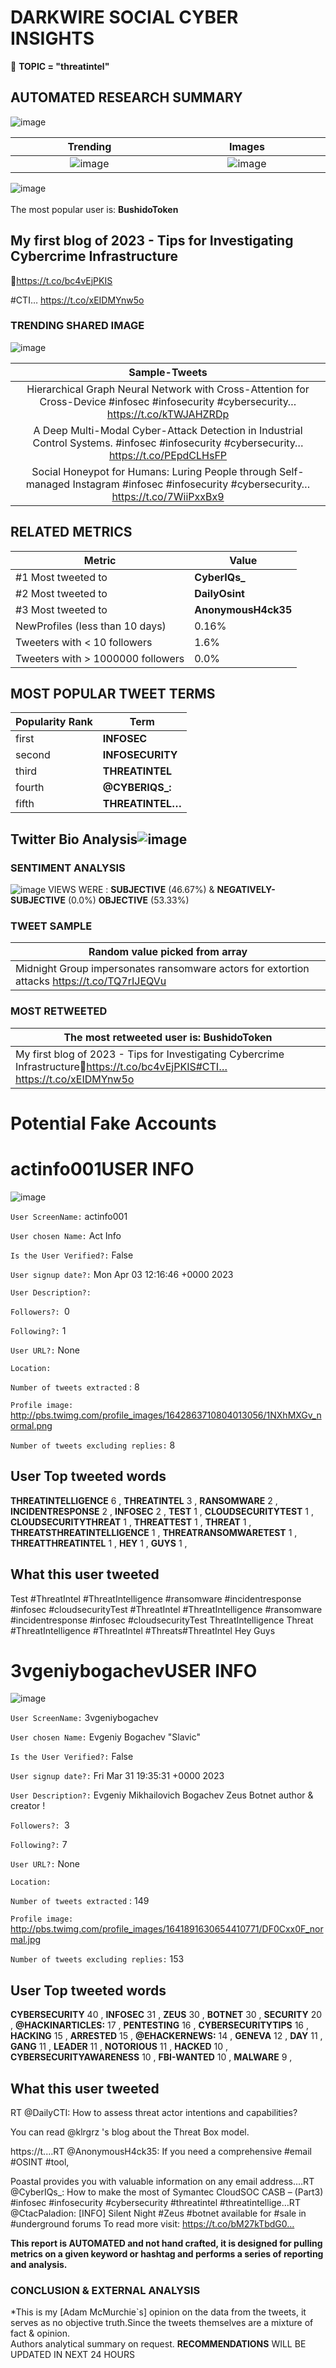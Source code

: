 # DARKWIRE SOCIAL CYBER INSIGHTS 
&#x1F34E; **TOPIC = "threatintel"**

## AUTOMATED RESEARCH SUMMARY
  ![image](darkLogo.png)   

|  Trending  |   Images | 
:-------------------------:|:-------------------------:
|  ![image](assets/threatintel/imageFile1.jpg)     <img width=200/> | ![image](assets/threatintel/imageFile2.jpg) <img width=200/> |   
 
 
![image](assets/threatintel/TWEETS.png)
<br></br>
The most popular user is: **BushidoToken**  
 

## My first blog of 2023 - Tips for Investigating Cybercrime Infrastructure

🔗https://t.co/bc4vEjPKIS

#CTI… https://t.co/xEIDMYnw5o 

  




### TRENDING SHARED IMAGE

![image](assets/threatintel/twitterPostedImage.png)



|                **Sample-Tweets**        |
| :-------------: |
| Hierarchical Graph Neural Network with Cross-Attention for Cross-Device #infosec #infosecurity #cybersecurity… https://t.co/kTWJAHZRDp |
| A Deep Multi-Modal Cyber-Attack Detection in Industrial Control Systems. #infosec #infosecurity #cybersecurity… https://t.co/PEpdCLHsFP |
| Social Honeypot for Humans: Luring People through Self-managed Instagram #infosec #infosecurity #cybersecurity… https://t.co/7WiiPxxBx9 |

## RELATED METRICS<br>
| Metric | Value |
| ------------- | ------------- |
| #1 Most tweeted to  | **CyberIQs_** |
| #2 Most tweeted to  | **DailyOsint** |
| #3 Most tweeted to  | **AnonymousH4ck35** |
| NewProfiles (less than 10 days) | 0.16%  |
| Tweeters with < 10 followers  | 1.6%|
| Tweeters with > 1000000 followers  | 0.0%  |



## MOST POPULAR TWEET TERMS 


| Popularity Rank  | Term |
| ------------- | ------------- |
| first  | **INFOSEC**  |
| second  | **INFOSECURITY**  |
| third  | **THREATINTEL** |
| fourth  | **@CYBERIQS_:**  |
| fifth  | **THREATINTEL…**  |


## Twitter Bio Analysis![image](assets/threatintel/BIO.png)
### SENTIMENT ANALYSIS
![image](assets/threatintel/sentiment.png)
VIEWS WERE : **SUBJECTIVE**  (46.67%) & **NEGATIVELY-SUBJECTIVE** (0.0%) **OBJECTIVE** (53.33%)

### TWEET SAMPLE 
| Random value picked from array |
| ------------- |
|Midnight Group impersonates ransomware actors for extortion attacks https://t.co/TQ7rIJEQVu |

### MOST RETWEETED 

| The most retweeted user is: **BushidoToken**  |
| ------------- |
| My first blog of 2023 - Tips for Investigating Cybercrime Infrastructure🔗https://t.co/bc4vEjPKIS#CTI… https://t.co/xEIDMYnw5o |

# Potential Fake Accounts
 
# actinfo001USER INFO
![image](http://pbs.twimg.com/profile_images/1642863710804013056/1NXhMXGv_normal.png)
 
`User ScreenName:` actinfo001 
 
`User chosen Name:` Act Info 
 
`Is the User Verified?:` False 
 
`User signup date?:` Mon Apr 03 12:16:46 +0000 2023 
 
`User Description?:`  
 
`Followers?: `0 
 
`Following?:` 1 
 
`User URL?:` None 
 
`Location:`  
 
`Number of tweets extracted`  : 8 
 
`Profile image:` http://pbs.twimg.com/profile_images/1642863710804013056/1NXhMXGv_normal.png 
 
`Number of tweets excluding replies:` 8 
 

 

 
## User Top tweeted words 
 
**THREATINTELLIGENCE** 6 , **THREATINTEL** 3 , **RANSOMWARE** 2 , **INCIDENTRESPONSE** 2 , **INFOSEC** 2 , **TEST** 1 , **CLOUDSECURITYTEST** 1 , **CLOUDSECURITYTHREAT** 1 , **THREATTEST** 1 , **THREAT** 1 , **THREATSTHREATINTELLIGENCE** 1 , **THREATRANSOMWARETEST** 1 , **THREATTHREATINTEL** 1 , **HEY** 1 , **GUYS** 1 , 
 
## What this user tweeted
 
Test #ThreatIntel #ThreatIntelligence #ransomware #incidentresponse #infosec #cloudsecurityTest
#ThreatIntel  #ThreatIntelligence #ransomware #incidentresponse #infosec  #cloudsecurityTest ThreatIntelligence Threat
#ThreatIntelligence 
#ThreatIntel
#Threats#ThreatIntel 
Hey Guys
 
# 3vgeniybogachevUSER INFO
![image](http://pbs.twimg.com/profile_images/1641891630654410771/DF0Cxx0F_normal.jpg)
 
`User ScreenName:` 3vgeniybogachev 
 
`User chosen Name:` Evgeniy Bogachev "Slavic" 
 
`Is the User Verified?:` False 
 
`User signup date?:` Fri Mar 31 19:35:31 +0000 2023 
 
`User Description?:` Evgeniy Mikhailovich Bogachev 
Zeus Botnet author & creator ! 
 
`Followers?: `3 
 
`Following?:` 7 
 
`User URL?:` None 
 
`Location:`  
 
`Number of tweets extracted`  : 149 
 
`Profile image:` http://pbs.twimg.com/profile_images/1641891630654410771/DF0Cxx0F_normal.jpg 
 
`Number of tweets excluding replies:` 153 
 

 

 
## User Top tweeted words 
 
**CYBERSECURITY** 40 , **INFOSEC** 31 , **ZEUS** 30 , **BOTNET** 30 , **SECURITY** 20 , **@HACKINARTICLES:** 17 , **PENTESTING** 16 , **CYBERSECURITYTIPS** 16 , **HACKING** 15 , **ARRESTED** 15 , **@EHACKERNEWS:** 14 , **GENEVA** 12 , **DAY** 11 , **GANG** 11 , **LEADER** 11 , **NOTORIOUS** 11 , **HACKED** 10 , **CYBERSECURITYAWARENESS** 10 , **FBI-WANTED** 10 , **MALWARE** 9 , 
 
## What this user tweeted
 
RT @DailyCTI: How to assess threat actor intentions and capabilities?

You can read @klrgrz 's blog about the Threat Box model.

https://t.…RT @AnonymousH4ck35: If you need a comprehensive #email #OSINT #tool,

Poastal provides you with valuable information on any email address.…RT @CyberIQs_: How to make the most of Symantec CloudSOC CASB – (Part3) #infosec #infosecurity #cybersecurity #threatintel #threatintellige…RT @CtacPaladion: [INFO] Silent Night #Zeus #botnet available for #sale in #underground forums
To read more visit: https://t.co/bM27kTbdG0…
 

<b> This report is AUTOMATED and not hand crafted, it is designed for pulling metrics on a given keyword or hashtag and performs a series of reporting and analysis.</b>  
### CONCLUSION & EXTERNAL ANALYSIS

*This is my [Adam McMurchie`s] opinion on the data from the tweets, it serves as no objective truth.Since the tweets themselves are a mixture of fact & opinion.<br>
Authors analytical summary on request.
**RECOMMENDATIONS** WILL BE UPDATED IN NEXT  24 HOURS <br>